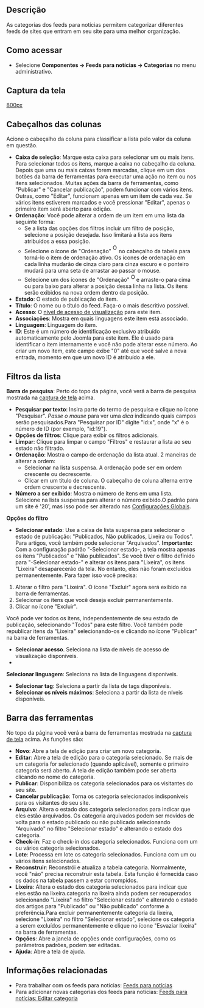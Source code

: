 <!-- Filename: Help4.x:News_Feeds:_Categories / Display title: Ajuda4.x:Feeds para notícias: Categorias -->

## Descrição

As categorias dos feeds para notícias permitem categorizar diferentes
feeds de sites que entram em seu site para uma melhor organização.

## Como acessar

- Selecione **Componentes → Feeds para notícias → Categorias**
  no menu administrativo.

## Captura da tela

<a
href="https://docs.joomla.org/index.php?title=Special:Upload&amp;wpDestFile=Help-4x-Components-Newsfeeds-Categories-screen-pt-br.png"
class="new"
title="File:Help-4x-Components-Newsfeeds-Categories-screen-pt-br.png">800px</a>

## Cabeçalhos das colunas

Acione o cabeçalho da coluna para classificar a lista pelo valor da
coluna em questão.

- **Caixa de seleção**: Marque esta caixa para selecionar um ou mais
  itens. Para selecionar todos os itens, marque a caixa no cabeçalho da
  coluna. Depois que uma ou mais caixas forem marcadas, clique em um dos
  botões da barra de ferramentas para executar uma ação no item ou nos
  itens selecionados. Muitas ações da barra de ferramentas, como
  "Publicar" e "Cancelar publicação", podem funcionar com vários itens.
  Outras, como "Editar", funcionam apenas em um item de cada vez. Se
  vários itens estiverem marcados e você pressionar "Editar", apenas o
  primeiro item será aberto para edição.
- **Ordenação**: Você pode alterar a ordem de um item em uma lista da
  seguinte forma:
  - Se a lista das opções dos filtros incluir um filtro de posição,
    selecione a posição desejada. Isso limitará a lista aos itens
    atribuídos a essa posição.
  - Selecione o ícone de "Ordenação" <img
    src="https://docs.joomla.org/images/e/ee/Help30-Ordering-colheader-icon.png"
    decoding="async" data-file-width="12" data-file-height="23" width="12"
    height="23" alt="Ordering column header icon" /> no cabeçalho
    da tabela para torná-lo o item de ordenação ativo. Os ícones de
    ordenação em cada linha mudarão de cinza claro para cinza escuro e o
    ponteiro mudará para uma seta de arrastar ao passar o mouse.
  - Selecione um dos ícones de "Ordenação" <img
    src="https://docs.joomla.org/images/8/87/Help30-Ordering-colheader-grab-bar-icon.png"
    decoding="async" data-file-width="10" data-file-height="21" width="10"
    height="21" alt="Ordering drag icon" /> e
    arraste-o para cima ou para baixo para alterar a posição dessa linha
    na lista. Os itens serão exibidos na nova ordem dentro da posição.
- **Estado**: O estado de publicação do item.
- **Título**: O nome ou o título do feed. Faça-o o mais descritivo
  possível.
- **Acesso**: O [nível de acesso de
  visualização](https://docs.joomla.org/Help4.x:Users:_Viewing_Access_Levels/pt-br "Special:MyLanguage/Help4.x:Users: Viewing Access Levels/pt-br")
  para este item.
- **Associações**: Mostra em quais linguagens este item está associado.
- **Linguagem**: Linguagem do item.
- **ID**: Este é um número de identificação exclusivo atribuído
  automaticamente pelo Joomla para este item. Ele é usado para
  identificar o item internamente e você não pode alterar esse número.
  Ao criar um novo item, este campo exibe "0" até que você salve a nova
  entrada, momento em que um novo ID é atribuído a ele.

## Filtros da lista

**Barra de pesquisa**: Perto do topo da página, você verá a barra de
pesquisa mostrada na [captura de tela](#screenshot) acima.

- **Pesquisar por texto**: Insira parte do termo de pesquisa e clique no
  ícone "Pesquisar". *Passe o mouse* para ver uma *dica* indicando quais
  campos serão pesquisados.Para "Pesquisar por ID" digite "id:x", onde
  "x" é o número de ID (por exemplo, "id:19").
- **Opções de filtros**: Clique para exibir os filtros adicionais.
- **Limpar**: Clique para limpar o campo "Filtros" e restaurar a lista
  ao seu estado não filtrado.
- **Ordenação**: Mostra o campo de ordenação da lista atual. 2 maneiras
  de alterar a ordem:
  - Selecionar na lista suspensa. A ordenação pode ser em ordem
    crescente ou decrescente.
  - Clicar em um título de coluna. O cabeçalho de coluna alterna entre
    ordem crescente e decrescente.
- **Número a ser exibido**: Mostra o número de itens em uma lista.
  Selecione na lista suspensa para alterar o número exibido.O padrão
  para um site é '20', mas isso pode ser alterado nas [Configurações
  Globais](https://docs.joomla.org/Help4.x:Site_Global_Configuration/pt-br#defaultlistlimit "Special:MyLanguage/Help4.x:Site Global Configuration/pt-br").

**Opções do filtro**

- **Selecionar estado**: Use a caixa de lista suspensa para selecionar o
  estado de publicação: "Publicados, Não publicados, Lixeira ou Todos".
  Para artigos, você também pode selecionar "Arquivados".
  **Importante:** Com a configuração padrão "-Selecionar estado-, a tela
  mostra apenas os itens "Publicados" e "Não publicados". Se você tiver
  o filtro definido para "-Selecionar estado-" e alterar os itens para
  "Lixeira", os itens "Lixeira" desaparecerão da tela. No entanto, eles
  não foram excluídos permanentemente. Para fazer isso você precisa:

1.  Alterar o filtro para "Lixeira". O ícone "Excluir" agora será
    exibido na barra de ferramentas.
2.  Selecionar os itens que você deseja excluir permanentemente.
3.  Clicar no ícone "Excluir".

Você pode ver todos os itens, independentemente de seu estado de
publicação, selecionando "Todos" para este filtro. Você também pode
republicar itens da "Lixeira" selecionando-os e clicando no ícone
"Publicar" na barra de ferramentas.

- **Selecionar acesso**. Seleciona na lista de níveis de acesso de
  visualização disponíveis.
-

**Selecionar linguagem**: Seleciona na lista de linguagens disponíveis.

- **Selecionar tag**: Seleciona a partir da lista de tags disponíveis.
- **Selecionar os níveis máximos**: Seleciona a partir da lista de
  níveis disponíveis.

## Barra das ferramentas

No topo da página você verá a barra de ferramentas mostrada na [captura
de tela](#Captura_de_tela) acima. As funções são:

- **Novo**: Abre a tela de edição para criar um novo categoria.
- **Editar**: Abre a tela de edição para o categoria selecionado. Se
  mais de um categoria for selecionado (quando aplicável), somente o
  primeiro categoria será aberto. A tela de edição também pode ser
  aberta clicando no nome do categoria.
- **Publicar**: Disponibiliza os categoria selecionados para os
  visitantes do seu site.
- **Cancelar publicação**: Torna os categoria selecionados indisponíveis
  para os visitantes do seu site.
- **Arquivo**: Altera o estado dos categoria selecionados para indicar
  que eles estão arquivados. Os categoria arquivados podem ser movidos
  de volta para o estado publicado ou não publicado selecionando
  "Arquivado" no filtro "Selecionar estado" e alterando o estado dos
  categoria.
- **Check-in**: Faz o check-in dos categoria selecionados. Funciona com
  um ou vários categoria selecionados.
- **Lote**: Processa em lote os categoria selecionados. Funciona com um
  ou vários itens selecionados.
- **Reconstruir**: Reconstrói e atualiza a tabela categoria.
  Normalmente, você "não" precisa reconstruir esta tabela. Esta função é
  fornecida caso os dados na tabela passem a estar corrompidos.
- **Lixeira**: Altera o estado dos categoria selecionados para indicar
  que eles estão na lixeira.categoria na lixeira ainda podem ser
  recuperados selecionando "Lixeira" no filtro "Selecionar estado" e
  alterando o estado dos artigos para "Publicado" ou "Não publicado"
  conforme a preferência.Para excluir permanentemente categoria da
  lixeira, selecione "Lixeira" no filtro "Selecionar estado", selecione
  os categoria a serem excluídos permanentemente e clique no ícone
  "Esvaziar lixeira" na barra de ferramentas.
- **Opções**: Abre a janela de opções onde configurações, como os
  parâmetros padrões, podem ser editadas.
- **Ajuda**: Abre a tela de ajuda.

## Informações relacionadas

- Para trabalhar com os feeds para notícias: [Feeds para
  notícias](https://docs.joomla.org/Help4.x:News_Feeds/pt-br "Help4.x:News Feeds/pt-br")
- Para adicionar novas categorias dos feeds para notícias: [Feeds para
  notícias: Editar
  categoria](https://docs.joomla.org/Help4.x:News_Feeds:_Edit_Category/pt-br "Help4.x:News Feeds: Edit Category/pt-br")
